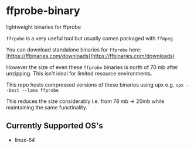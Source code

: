 # ffprobe-binary
lightweight binaries for ffprobe


`ffrpobe` is a very useful tool but usually comes packaged with `ffmpeg`. 

You can download standalone binaries for `ffprobe` here: [https://ffbinaries.com/downloads](https://ffbinaries.com/downloads)

However the size of even these `ffprobe` binaries is north of 70 mb after unzipping. This isn't ideal for limited resource environments.

This repo hosts compressed versions of these binaries using upx e.g. `upx --best --lzma ffprobe`

This reduces the size considerably i.e. from 78 mb -> 20mb while maintaining the same functinality.

## Currently Supported OS's

- linux-64

